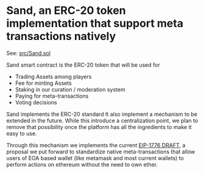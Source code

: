 Sand, an ERC-20 token implementation that support meta transactions natively
===============================================================

See: [src/Sand.sol](../src/Sand.sol)

Sand smart contract is the ERC-20 token that will be used for
- Trading Assets among players
- Fee for minting Assets
- Staking in our curation / moderation system
- Paying for meta-transactions
- Voting decisions

Sand implements the ERC-20 standard
It also implement a mechanism to be extended in the future.
While this introduce a centralization point, we plan to remove that possibility once the platform has all the ingredients to make it easy to use.

Through this mechanism we implements the current [EIP-1776 DRAFT](https://github.com/ethereum/EIPs/issues/1776), a proposal we put forward to standardize native meta-transactions that allow users of EOA based wallet (like metamask and most current wallets) to perform actions on ethereum without the need to own ether.
